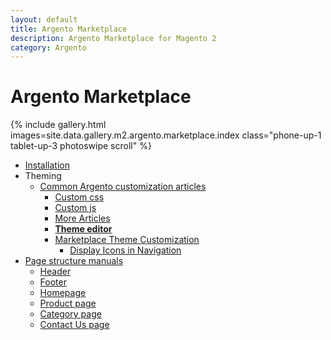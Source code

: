 ```yaml
---
layout: default
title: Argento Marketplace
description: Argento Marketplace for Magento 2
category: Argento
---
```


# Argento Marketplace

{% include gallery.html images=site.data.gallery.m2.argento.marketplace.index class="phone-up-1 tablet-up-3 photoswipe scroll" %}

 -  [Installation](/m2/argento/installation/)
 -  Theming
     +  [Common Argento customization articles](/m2/argento/customization/)
         +  [Custom css](/m2/argento/customization/custom-css/)
         +  [Custom js](/m2/argento/customization/custom-js/)
         +  [More Articles](/m2/argento/customization/)
         +  [**Theme editor**](theme-editor/)
         +  [Marketplace Theme Customization](customization/)
            - [Display Icons in Navigation](customization/#display-icons-in-navigation)
 -  [Page structure manuals](page-structure/)
     +  [Header](page-structure/header/)
     +  [Footer](page-structure/footer/)
     +  [Homepage](page-structure/homepage/)
     +  [Product page](page-structure/product-page/)
     +  [Category page](page-structure/category-page/)
     +  [Contact Us page](page-structure/contact-us/)
